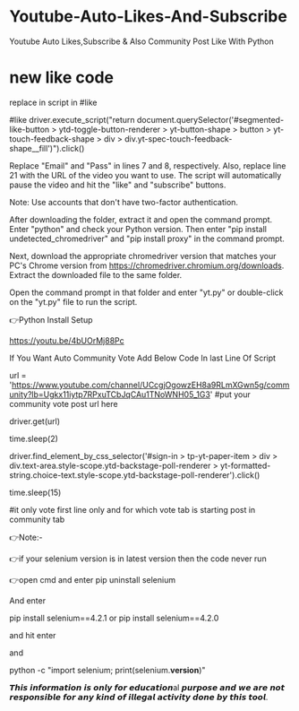 # Youtube-Auto-Likes-And-Subscribe

Youtube Auto Likes,Subscribe & Also Community Post Like With Python

# new like code
replace in script in #like 

#like
driver.execute_script("return document.querySelector('#segmented-like-button > ytd-toggle-button-renderer > yt-button-shape > button > yt-touch-feedback-shape > div > div.yt-spec-touch-feedback-shape__fill')").click()


Replace "Email" and "Pass" in lines 7 and 8, respectively. Also, replace line 21 with the URL of the video you want to use. 
The script will automatically pause the video and hit the "like" and "subscribe" buttons.

Note: Use accounts that don't have two-factor authentication.

After downloading the folder, extract it and open the command prompt. Enter "python" and check your Python version. Then enter "pip install undetected_chromedriver" and "pip install proxy" in the command prompt.

Next, download the appropriate chromedriver version that matches your PC's Chrome version from https://chromedriver.chromium.org/downloads. Extract the downloaded file to the same folder.

Open the command prompt in that folder and enter "yt.py" or double-click on the "yt.py" file to run the script.

👉Python Install Setup

https://youtu.be/4bUOrMj88Pc

If You Want Auto Community Vote Add Below Code In last Line Of Script 

url = 'https://www.youtube.com/channel/UCcgjOgowzEH8a9RLmXGwn5g/community?lb=Ugkx11iytp7RPxuTCbJqCAu1TNoWNH05_1G3' #put your community vote post url here

driver.get(url)

time.sleep(2)

driver.find_element_by_css_selector('#sign-in > tp-yt-paper-item > div > div.text-area.style-scope.ytd-backstage-poll-renderer > yt-formatted-string.choice-text.style-scope.ytd-backstage-poll-renderer').click()

time.sleep(15)

#it only vote first line only and for which vote tab is starting post in community tab

👉Note:-

👉if your selenium version is in latest version then 
the code never run 

👉open cmd and enter pip uninstall selenium

And enter 

pip install selenium==4.2.1
or
pip install selenium==4.2.0

and hit enter 

and 

python -c "import selenium; print(selenium.__version__)"
<to check the current version of selenium>

𝙏𝙝𝙞𝙨 𝙞𝙣𝙛𝙤𝙧𝙢𝙖𝙩𝙞𝙤𝙣 𝙞𝙨 𝙤𝙣𝙡𝙮 𝙛𝙤𝙧 𝙚𝙙𝙪𝙘𝙖𝙩𝙞𝙤𝙣al 𝙥𝙪𝙧𝙥𝙤𝙨𝙚 𝙖𝙣𝙙 𝙬𝙚 𝙖𝙧𝙚 𝙣𝙤𝙩 𝙧𝙚𝙨𝙥𝙤𝙣𝙨𝙞𝙗𝙡𝙚 𝙛𝙤𝙧 𝙖𝙣𝙮 𝙠𝙞𝙣𝙙 𝙤𝙛 𝙞𝙡𝙡𝙚𝙜𝙖𝙡 𝙖𝙘𝙩𝙞𝙫𝙞𝙩𝙮 𝙙𝙤𝙣𝙚 𝙗𝙮 𝙩𝙝𝙞𝙨 𝙩𝙤𝙤𝙡.






